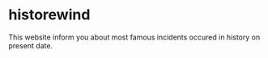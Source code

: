 # historewind
This website inform you about most famous incidents occured in history on present date.
